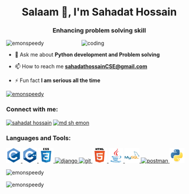 
<h1 align="center">Salaam 👋, I'm Sahadat Hossain</h1>
<h3 align="center">Enhancing problem solving skill</h3>
<img align="right" alt="coding" width="300" src="https://encrypted-tbn0.gstatic.com/images?q=tbn:ANd9GcTzcSU3cJY6BGGJlumw8LDfoiGQK3m7orkmcg&usqp=CAU">

<p align="left"> <img src="https://komarev.com/ghpvc/?username=emonspeedy&label=Profile%20views&color=0e75b6&style=flat" alt="emonspeedy" /> </p>

- 💬 Ask me about **Python development and Problem solving**

- 📫 How to reach me **sahadathossainCSE@gmail.com**

- ⚡ Fun fact **I am serious all the time**

<p align="left"> <a href="https://github.com/ryo-ma/github-profile-trophy"><img src="https://github-profile-trophy.vercel.app/?username=emonspeedy" alt="emonspeedy" /></a> </p>

<h3 align="left">Connect with me:</h3>
<p align="left">
<a href="https://linkedin.com/in/sahadat hossain" target="blank"><img align="center" src="https://raw.githubusercontent.com/rahuldkjain/github-profile-readme-generator/master/src/images/icons/Social/linked-in-alt.svg" alt="sahadat hossain" height="30" width="40" /></a>
<a href="https://www.facebook.com/profile.php?id=100027206435576&mibextid=ZbWKwL" target="blank"><img align="center" src="https://raw.githubusercontent.com/rahuldkjain/github-profile-readme-generator/master/src/images/icons/Social/facebook.svg" alt="md sh emon" height="30" width="40" /></a>
</p>

<h3 align="left">Languages and Tools:</h3>
<p align="left"> <a href="https://www.cprogramming.com/" target="_blank" rel="noreferrer"> <img src="https://raw.githubusercontent.com/devicons/devicon/master/icons/c/c-original.svg" alt="c" width="40" height="40"/> </a> <a href="https://www.w3schools.com/cpp/" target="_blank" rel="noreferrer"> <img src="https://raw.githubusercontent.com/devicons/devicon/master/icons/cplusplus/cplusplus-original.svg" alt="cplusplus" width="40" height="40"/> </a> <a href="https://www.w3schools.com/css/" target="_blank" rel="noreferrer"> <img src="https://raw.githubusercontent.com/devicons/devicon/master/icons/css3/css3-original-wordmark.svg" alt="css3" width="40" height="40"/> </a> <a href="https://www.djangoproject.com/" target="_blank" rel="noreferrer"> <img src="https://cdn.worldvectorlogo.com/logos/django.svg" alt="django" width="40" height="40"/> </a> <a href="https://git-scm.com/" target="_blank" rel="noreferrer"> <img src="https://www.vectorlogo.zone/logos/git-scm/git-scm-icon.svg" alt="git" width="40" height="40"/> </a> <a href="https://www.w3.org/html/" target="_blank" rel="noreferrer"> <img src="https://raw.githubusercontent.com/devicons/devicon/master/icons/html5/html5-original-wordmark.svg" alt="html5" width="40" height="40"/> </a> <a href="https://www.java.com" target="_blank" rel="noreferrer"> <img src="https://raw.githubusercontent.com/devicons/devicon/master/icons/java/java-original.svg" alt="java" width="40" height="40"/> </a> <a href="https://www.mysql.com/" target="_blank" rel="noreferrer"> <img src="https://raw.githubusercontent.com/devicons/devicon/master/icons/mysql/mysql-original-wordmark.svg" alt="mysql" width="40" height="40"/> </a> <a href="https://postman.com" target="_blank" rel="noreferrer"> <img src="https://www.vectorlogo.zone/logos/getpostman/getpostman-icon.svg" alt="postman" width="40" height="40"/> </a> <a href="https://www.python.org" target="_blank" rel="noreferrer"> <img src="https://raw.githubusercontent.com/devicons/devicon/master/icons/python/python-original.svg" alt="python" width="40" height="40"/> </a> </p>

<p><img align="center" src="https://github-readme-stats.vercel.app/api/top-langs?username=emonspeedy&show_icons=true&locale=en&layout=compact" alt="emonspeedy" /></p>

<p><img align="center" src="https://github-readme-streak-stats.herokuapp.com/?user=emonspeedy&" alt="emonspeedy" /></p>

